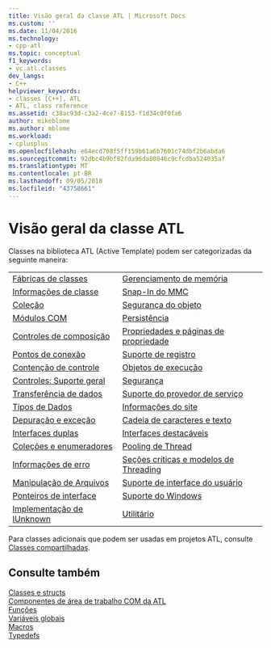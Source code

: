 ```yaml
---
title: Visão geral da classe ATL | Microsoft Docs
ms.custom: ''
ms.date: 11/04/2016
ms.technology:
- cpp-atl
ms.topic: conceptual
f1_keywords:
- vc.atl.classes
dev_langs:
- C++
helpviewer_keywords:
- classes [C++], ATL
- ATL, class reference
ms.assetid: c38ac93d-c3a2-4ce7-8153-f1d34c0f0fa6
author: mikeblome
ms.author: mblome
ms.workload:
- cplusplus
ms.openlocfilehash: e64ecd708f5ff159b61a6b7601c74dbf2b6abda6
ms.sourcegitcommit: 92dbc4b9bf82fda96da80846c9cfcdba524035af
ms.translationtype: MT
ms.contentlocale: pt-BR
ms.lasthandoff: 09/05/2018
ms.locfileid: "43758661"
---
```

# <a name="atl-class-overview"></a>Visão geral da classe ATL

Classes na biblioteca ATL (Active Template) podem ser categorizadas da seguinte maneira:

|||
|-|-|
|[Fábricas de classes](../atl/class-factories-classes.md)|[Gerenciamento de memória](../atl/memory-management-classes.md)|
|[Informações de classe](../atl/class-information-classes.md)|[Snap-In do MMC](../atl/mmc-snap-in-classes.md)|
|[Coleção](../atl/collection-classes.md)|[Segurança do objeto](../atl/object-safety-classes.md)|
|[Módulos COM](../atl/com-modules-classes.md)|[Persistência](../atl/persistence-classes.md)|
|[Controles de composição](../atl/composite-controls-classes.md)|[Propriedades e páginas de propriedade](../atl/properties-and-property-pages-classes.md)|
|[Pontos de conexão](../atl/connection-points-classes.md)|[Suporte de registro](../atl/registry-support-classes.md)|
|[Contenção de controle](../atl/control-containment-classes.md)|[Objetos de execução](../atl/running-objects-classes.md)|
|[Controles: Suporte geral](../atl/controls-general-support-classes.md)|[Segurança](../atl/security-classes.md)|
|[Transferência de dados](../atl/data-transfer-classes.md)|[Suporte do provedor de serviço](../atl/service-provider-support-classes.md)|
|[Tipos de Dados](../atl/data-types-classes.md)|[Informações do site](../atl/site-information-classes.md)|
|[Depuração e exceção](../atl/debugging-and-exceptions-classes.md)|[Cadeia de caracteres e texto](../atl/string-and-text-classes.md)|
|[Interfaces duplas](../atl/dual-interfaces-classes.md)|[Interfaces destacáveis](../atl/tear-off-interfaces-classes.md)|
|[Coleções e enumeradores](../atl/enumerators-and-collections-classes.md)|[Pooling de Thread ](../atl/thread-pooling-classes.md)|
|[Informações de erro](../atl/error-information-classes.md)|[Seções críticas e modelos de Threading](../atl/threading-models-and-critical-sections-classes.md)|
|[Manipulação de Arquivos](../atl/file-handling-classes.md)|[Suporte de interface do usuário](../atl/ui-support-classes.md)|
|[Ponteiros de interface](../atl/interface-pointers-classes.md)|[Suporte do Windows](../atl/windows-support-classes.md)|
|[Implementação de IUnknown](../atl/iunknown-implementation-classes.md)|[Utilitário](../atl/utility-classes.md)|

Para classes adicionais que podem ser usadas em projetos ATL, consulte [Classes compartilhadas](../atl-mfc-shared/atl-mfc-shared-classes.md).

## <a name="see-also"></a>Consulte também

[Classes e structs](../atl/reference/atl-classes.md)   
[Componentes de área de trabalho COM da ATL](../atl/atl-com-desktop-components.md)  
[Funções](../atl/reference/atl-functions.md)   
[Variáveis globais](../atl/reference/atl-global-variables.md)   
[Macros](../atl/reference/atl-macros.md)   
[Typedefs](../atl/reference/atl-typedefs.md)

